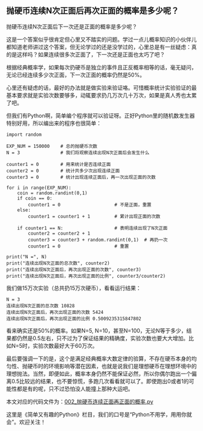 ## 抛硬币连续N次正面后再次正面的概率是多少呢？

抛硬币连续N次正面后下一次还是正面的概率是多少呢？

这是一个答案似乎很肯定但心里又不踏实的问题。学过一点儿概率知识的小伙伴儿都知道老师讲过这个答案，但无论学过的还是没学过的，心里总是有一丝疑虑：真的是这样吗？如果连续很多次正面了，下一次还是正面也太巧了吧？

根据经典概率学，如果每次扔硬币是独立的事件且正反概率相等的话，毫无疑问，无论已经连续多少次正面，下一次正面的概率仍然是50%。

心里还有疑虑的话，最好的办法就是做实验来验证咯。可惜概率统计实验验证的最基本要求就是实验次数要够多，动辄要求扔几万次几十万次，如果是真人秀也太累了吧。

但我们有Python啊，简单编个程序就可以验证呀。正好Python里的随机数发生器特别好用，所以编出来的程序也很简单：
```
import random

EXP_NUM = 150000    # 总的抛硬币次数
N = 3               # 我们将观察连续出现N次正面后会发生什么

counter1 = 0        # 用来统计是否连续正面
counter2 = 0        # 统计共多少次出现连续正面
counter3 = 0        # 统计出现连续正面后，再一次出现正面的次数

for i in range(EXP_NUM):
    coin = random.randint(0,1)
    if coin == 0:
        counter1 = 0                    # 不是正面，重置
    else:
        counter1 = counter1 + 1         # 累计出现正面的次数
    
    if counter1 == N:                   # 表明连续出现了N次正面
        counter2 = counter2 + 1
        counter3 = counter3 + random.randint(0,1)  # 再扔一次
        counter1 = 0                    # 重置
        
print("N =", N)
print("连续出现N次正面的总次数", counter2)
print("连续出现N次正面后，再次出现正面的次数", counter3)
print("连续出现N次正面后，再次出现正面的比例", counter3/counter2)
```
我们做15万次实验（总共扔15万次硬币），看看运行结果：
```
N = 3
连续出现N次正面的总次数 10828
连续出现N次正面后，再次出现正面的次数 5424
连续出现N次正面后，再次出现正面的比例 0.5009235315847802
```
看来确实还是50%的概率。如果N=5, N=10，甚至N=100，无论N等于多少，结果都仍然是0.5左右，只不过为了保证结果的精确度，实验次数也要大大增加。比如N=5时，实验次数最好大于60万次。

最后要强调一下的是，这个是满足经典概率大数定律的验算，不存在硬币本身的均匀性、抛硬币时的环境影响等潜在因素，也就是说我们是理想硬币在理想环境中的理想抛法。当然，即便如此，概率本身仍然不能保证必然，所以你偶尔跑出一个偏离0.5比较远的结果，也不要惊慌，多跑几次看看就可以了。即使跑出0或者1的可能性都是有的呢，只不过恐怕没人能撞上那种大运吧。

本文对应的代码文件为：[002_抛硬币连续正面再正面的概率.py](../代码文件/102_抛硬币连续正面再正面的概率.py)

这里是《简单又有趣的Python》栏目，我们的口号是“Python不用学，用用你就会”。欢迎关注！
